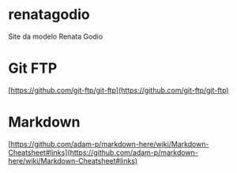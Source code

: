 # renatagodio
Site da modelo Renata Godio

# Git FTP 

[https://github.com/git-ftp/git-ftp](https://github.com/git-ftp/git-ftp)

# Markdown

[https://github.com/adam-p/markdown-here/wiki/Markdown-Cheatsheet#links](https://github.com/adam-p/markdown-here/wiki/Markdown-Cheatsheet#links)
